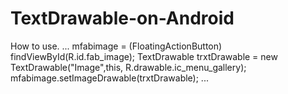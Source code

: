 # TextDrawable-on-Android
How to use.
...
        mfabimage       = (FloatingActionButton) findViewById(R.id.fab_image);
        TextDrawable trxtDrawable = new TextDrawable("Image",this, R.drawable.ic_menu_gallery);
        mfabimage.setImageDrawable(trxtDrawable);
...
